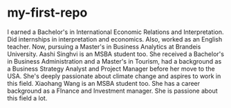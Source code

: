 # my-first-repo
I earned a Bachelor's in International Economic Relations and Interpretation. Did internships in interpretation and economics. Also, worked as an English teacher. Now, pursuing a Master's in Business Analytics at Brandeis University.
Aashi Singhvi is an MSBA student too. She received a Bachelor's in Business Administration and a Master's in Tourism, had a background as a Business Strategy Analyst and Project Manager before her move to the USA. She's deeply passionate about climate change and aspires to work in this field.
Xiaohang Wang is an MSBA student too. She has a career background as a FInance and Investment manager. She is passione about this field a lot.
